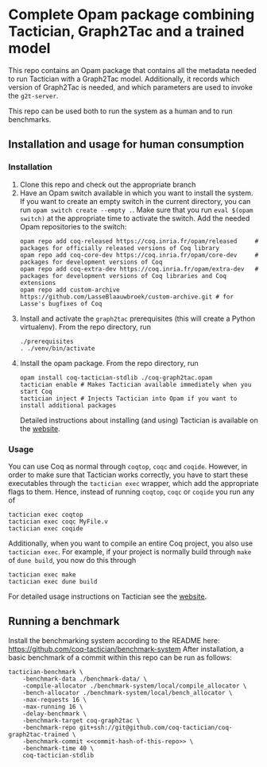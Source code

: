 # Complete Opam package combining Tactician, Graph2Tac and a trained model

This repo contains an Opam package that contains all the metadata needed to run Tactician with a Graph2Tac model.
Additionally, it records which version of Graph2Tac is needed, and which parameters are used to invoke the
`g2t-server`.

This repo can be used both to run the system as a human and to run benchmarks.

## Installation and usage for human consumption

### Installation
1. Clone this repo and check out the appropriate branch
2. Have an Opam switch available in which you want to install the system. If you want to create an empty
   switch in the current directory, you can run `opam switch create --empty .`. Make sure that you run
   `eval $(opam switch)` at the appropriate time to activate the switch. Add the needed Opam repositories
   to the switch:
   ```
   opam repo add coq-released https://coq.inria.fr/opam/released     # packages for officially released versions of Coq library
   opam repo add coq-core-dev https://coq.inria.fr/opam/core-dev     # packages for development versions of Coq
   opam repo add coq-extra-dev https://coq.inria.fr/opam/extra-dev   # packages for development versions of Coq libraries and Coq extensions
   opam repo add custom-archive https://github.com/LasseBlaauwbroek/custom-archive.git # for Lasse's bugfixes of Coq
   ```
3. Install and activate the `graph2tac` prerequisites (this will create a Python virtualenv).
   From the repo directory, run
   ```
   ./prerequisites
   . ./venv/bin/activate
   ```
4. Install the opam package. From the repo directory, run
   ```
   opam install coq-tactician-stdlib ./coq-graph2tac.opam
   tactician enable # Makes Tactician available immediately when you start Coq
   tactician inject # Injects Tactician into Opam if you want to install additional packages
   ```
   Detailed instructions about installing (and using) Tactician is available on the
   [website](https://coq-tactician.github.io/manual/).

### Usage
You can use Coq as normal through `coqtop`, `coqc` and `coqide`. However, in order to make sure that Tactician
works correctly, you have to start these executables through the `tactician exec` wrapper, which add the
appropriate flags to them. Hence, instead of running `coqtop`, `coqc` or `coqide` you run any of
```
tactician exec coqtop
tactician exec coqc MyFile.v
tactician exec coqide
```
Additionally, when you want to compile an entire Coq project, you also use `tactician exec`. For example,
if your project is normally build through `make` of `dune build`, you now do this through
```
tactician exec make
tactician exec dune build
```
For detailed usage instructions on Tactician see the [website](https://coq-tactician.github.io/manual/).

## Running a benchmark
Install the benchmarking system according to the README here: https://github.com/coq-tactician/benchmark-system
After installation, a basic benchmark of a commit within this repo can be run as follows:
```
tactician-benchmark \
    -benchmark-data ./benchmark-data/ \
    -compile-allocator ./benchmark-system/local/compile_allocator \
    -bench-allocator ./benchmark-system/local/bench_allocator \
    -max-requests 16 \
    -max-running 16 \
    -delay-benchmark \
    -benchmark-target coq-graph2tac \
    -benchmark-repo git+ssh://git@github.com/coq-tactician/coq-graph2tac-trained \
    -benchmark-commit <<commit-hash-of-this-repo>> \
    -benchmark-time 40 \
    coq-tactician-stdlib
```
